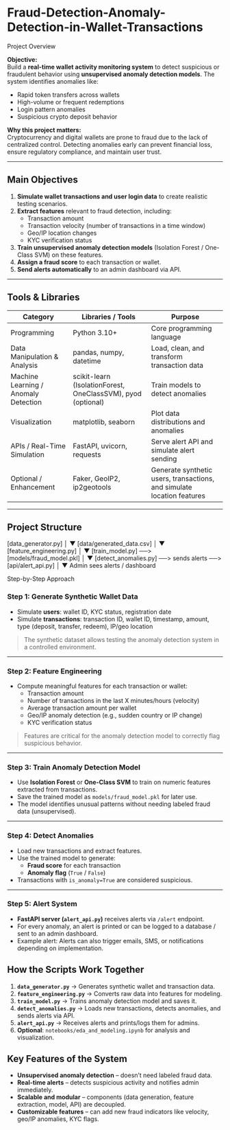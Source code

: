 # Fraud-Detection-Anomaly-Detection-in-Wallet-Transactions
Project Overview

**Objective:**  
Build a **real-time wallet activity monitoring system** to detect suspicious or fraudulent behavior using **unsupervised anomaly detection models**. The system identifies anomalies like:

- Rapid token transfers across wallets  
- High-volume or frequent redemptions  
- Login pattern anomalies  
- Suspicious crypto deposit behavior  

**Why this project matters:**  
Cryptocurrency and digital wallets are prone to fraud due to the lack of centralized control. Detecting anomalies early can prevent financial loss, ensure regulatory compliance, and maintain user trust.  

---

## Main Objectives

1. **Simulate wallet transactions and user login data** to create realistic testing scenarios.  
2. **Extract features** relevant to fraud detection, including:  
   - Transaction amount  
   - Transaction velocity (number of transactions in a time window)  
   - Geo/IP location changes  
   - KYC verification status  
3. **Train unsupervised anomaly detection models** (Isolation Forest / One-Class SVM) on these features.  
4. **Assign a fraud score** to each transaction or wallet.  
5. **Send alerts automatically** to an admin dashboard via API.  

---

## Tools & Libraries

| Category | Libraries / Tools | Purpose |
|----------|-----------------|--------|
| Programming | Python 3.10+ | Core programming language |
| Data Manipulation & Analysis | pandas, numpy, datetime | Load, clean, and transform transaction data |
| Machine Learning / Anomaly Detection | scikit-learn (IsolationForest, OneClassSVM), pyod (optional) | Train models to detect anomalies |
| Visualization | matplotlib, seaborn | Plot data distributions and anomalies |
| APIs / Real-Time Simulation | FastAPI, uvicorn, requests | Serve alert API and simulate alert sending |
| Optional / Enhancement | Faker, GeoIP2, ip2geotools | Generate synthetic users, transactions, and simulate location features |

---

## Project Structure

[data_generator.py] 
        │
        ▼
[data/generated_data.csv]
        │
        ▼
[feature_engineering.py] 
        │
        ▼
[train_model.py]  ──> [models/fraud_model.pkl]
        │
        ▼
[detect_anomalies.py] ──> sends alerts ──> [api/alert_api.py]
        │
        ▼
   Admin sees alerts / dashboard



Step-by-Step Approach

### Step 1: Generate Synthetic Wallet Data
- Simulate **users**: wallet ID, KYC status, registration date  
- Simulate **transactions**: transaction ID, wallet ID, timestamp, amount, type (deposit, transfer, redeem), IP/geo location  

> The synthetic dataset allows testing the anomaly detection system in a controlled environment.

---

### Step 2: Feature Engineering
- Compute meaningful features for each transaction or wallet:  
  - Transaction amount  
  - Number of transactions in the last X minutes/hours (velocity)  
  - Average transaction amount per wallet  
  - Geo/IP anomaly detection (e.g., sudden country or IP change)  
  - KYC verification status  

> Features are critical for the anomaly detection model to correctly flag suspicious behavior.

---

### Step 3: Train Anomaly Detection Model
- Use **Isolation Forest** or **One-Class SVM** to train on numeric features extracted from transactions.  
- Save the trained model as `models/fraud_model.pkl` for later use.  
- The model identifies unusual patterns without needing labeled fraud data (unsupervised).

---

### Step 4: Detect Anomalies
- Load new transactions and extract features.  
- Use the trained model to generate:  
  - **Fraud score** for each transaction  
  - **Anomaly flag** (`True` / `False`)  
- Transactions with `is_anomaly=True` are considered suspicious.

---

### Step 5: Alert System
- **FastAPI server (`alert_api.py`)** receives alerts via `/alert` endpoint.  
- For every anomaly, an alert is printed or can be logged to a database / sent to an admin dashboard.  
- Example alert:   Alerts can also trigger emails, SMS, or notifications depending on implementation.

## How the Scripts Work Together

1. **`data_generator.py`** → Generates synthetic wallet and transaction data.  
2. **`feature_engineering.py`** → Converts raw data into features for modeling.  
3. **`train_model.py`** → Trains anomaly detection model and saves it.  
4. **`detect_anomalies.py`** → Loads new transactions, detects anomalies, and sends alerts via API.  
5. **`alert_api.py`** → Receives alerts and prints/logs them for admins.  
6. **Optional**: `notebooks/eda_and_modeling.ipynb` for analysis and visualization.

## Key Features of the System

- **Unsupervised anomaly detection** – doesn’t need labeled fraud data.  
- **Real-time alerts** – detects suspicious activity and notifies admin immediately.  
- **Scalable and modular** – components (data generation, feature extraction, model, API) are decoupled.  
- **Customizable features** – can add new fraud indicators like velocity, geo/IP anomalies, KYC flags.

  

